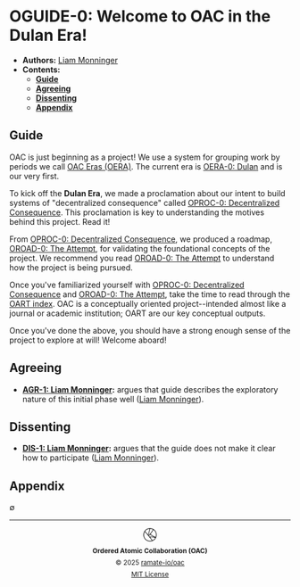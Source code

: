 # OGUIDE-0: Welcome to OAC in the Dulan Era!
- **Authors:** [Liam Monninger](mailto:liam@ramate.io)
- **Contents:**
  - **[Guide](#guide)**
  - **[Agreeing](#agreeing)**
  - **[Dissenting](#dissenting)**
  - **[Appendix](#appendix)**

## Guide
OAC is just beginning as a project! We use a system for grouping work by periods we call [OAC Eras (OERA)](../../../oera/). The current era is [OERA-0: Dulan](../../../oera/oera-000-000-000-dulan/README.md) and is our very first.

To kick off the **Dulan Era**, we made a proclamation about our intent to build systems of "decentralized consequence" called [OPROC-0: Decentralized Consequence](../../../oproc/oera-000-000-000-dulan/oproc-000-000-000/README.md). This proclamation is key to understanding the motives behind this project. Read it!

From [OPROC-0: Decentralized Consequence](../../../oproc/oera-000-000-000-dulan/oproc-000-000-000/README.md), we produced a roadmap, [OROAD-0: The Attempt](../../../oroad/oera-000-000-000-dulan/oroad-000-000-000/README.md), for validating the foundational concepts of the project. We recommend you read [OROAD-0: The Attempt](../../../oroad/oera-000-000-000-dulan/oroad-000-000-000/README.md) to understand how the project is being pursued.

Once you've familiarized yourself with [OPROC-0: Decentralized Consequence](../../../oproc/oera-000-000-000-dulan/oproc-000-000-000/README.md) and [OROAD-0: The Attempt](../../../oroad/oera-000-000-000-dulan/oroad-000-000-000/README.md), take the time to read through the [OART index](../../../oart/). OAC is a conceptually oriented project--intended almost like a journal or academic institution; OART are our key conceptual outputs.

Once you've done the above, you should have a strong enough sense of the project to explore at will! Welcome aboard!

## Agreeing
- **[AGR-1: Liam Monninger](./agreeing/agr-001-liam-monninger/README.md):** argues that guide describes the exploratory nature of this initial phase well ([Liam Monninger](mailto:liam@ramate.io)).

## Dissenting
- **[DIS-1: Liam Monninger](./dissenting/dis-001-liam-monninger/README.md):** argues that the guide does not make it clear how to participate ([Liam Monninger](mailto:liam@ramate.io)).

## Appendix
$\emptyset$

<!--OAC FOOTER: DO NOT REMOVE THIS LINE-->
---

<div align="center">
  <a href="https://github.com/ramate-io/oac">
    <picture>
      <source srcset="/assets/oac-inverted-transparent.png" media="(prefers-color-scheme: dark)">
      <img height="24" src="/assets/oac-transparent.png" alt="OAC"/>
    </picture>
  </a>
  <br/>
  <sub>
    <b>Ordered Atomic Collaboration (OAC)</b>
    <br/>
    &copy; 2025 <a href="https://github.com/ramate-io/oac">ramate-io/oac</a>
    <br/>
    <a href="https://github.com/ramate-io/oac/blob/main/LICENSE">MIT License</a>
  </sub>
</div>
